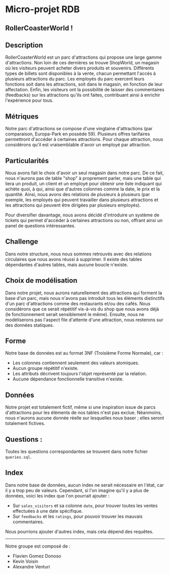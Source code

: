 # Micro-projet RDB

## RollerCoasterWorld ! 

## Description

RollerCoasterWorld est un parc d'attractions qui propose une large gamme d'attractions. Non loin de ces dernières se trouve ShopWorld, un magasin où les visiteurs peuvent acheter divers produits et souvenirs. Différents types de billets sont disponibles à la vente, chacun permettant l'accès à plusieurs attractions du parc. Les employés du parc exercent leurs fonctions soit dans les attractions, soit dans le magasin, en fonction de leur affectation. Enfin, les visiteurs ont la possibilité de laisser des commentaires (feedbacks) sur les attractions qu'ils ont faites, contribuant ainsi à enrichir l'expérience pour tous.

## Métriques

Notre parc d'attractions se compose d'une vingtaine d'attractions (par comparaison, Europa-Park en possède 59).
Plusieurs offres tarifaires permettront d'accéder à certaines attractions.
Pour chaque attraction, nous considérons qu'il est vraisemblable d'avoir un employé par attraction.

## Particularités 

Nous avons fait le choix d'avoir un seul magasin dans notre parc. De ce fait, nous n'aurons pas de table "shop" à proprement parler, mais une table qui liera un produit, un client et un employé pour obtenir une liste indiquant qui achète quoi, à qui, ainsi que d'autres colonnes comme la date, le prix et la quantité. Ainsi, nous avons des relations de plusieurs à plusieurs (par exemple, les employés qui peuvent travailler dans plusieurs attractions et les attractions qui peuvent être dirigées par plusieurs employés). 

Pour diversifier davantage, nous avons décidé d'introduire un système de tickets qui permet d'accéder à certaines attractions ou non, offrant ainsi un panel de questions intéressantes.

## Challenge

Dans notre structure, nous nous sommes retrouvés avec des relations circulaires que nous avons réussi à supprimer. Il existe des tables dépendantes d'autres tables, mais aucune boucle n'existe.

## Choix de modélisation

Dans notre projet, nous aurons naturellement des attractions qui forment la base d'un parc, mais nous n'avons pas introduit tous les éléments distinctifs d'un parc d'attractions comme des restaurants et/ou des cafés. Nous considérons que ce serait répétitif vis-à-vis du shop que nous avons déjà (le fonctionnement serait sensiblement le même). Ensuite, nous ne modéliserons pas l'aspect file d'attente d'une attraction, nous resterons sur des données statiques. 

## Forme

Notre base de données est au format 3NF (Troisième Forme Normale), car :
- Les colonnes contiennent seulement des valeurs atomiques.
- Aucun groupe répétitif n'existe.
- Les attributs décrivent toujours l'objet représenté par la relation.
- Aucune dépendance fonctionnelle transitive n'existe.

## Données

Notre projet est totalement fictif, même si une inspiration issue de parcs d'attractions pour les éléments de nos tables n'est pas exclue. Néanmoins, nous n'aurons aucune donnée réelle sur lesquelles nous baser ; elles seront totalement fictives.

## Questions :

Toutes les questions correspondantes se trouvent dans notre fichier `queries.sql`.

## Index

Dans notre base de données, aucun index ne serait nécessaire en l'état, car il y a trop peu de valeurs. Cependant, si l'on imagine qu'il y a plus de données, voici les index que l'on pourrait ajouter :
- Sur `sales_visitors` et sa colonne `date`, pour trouver toutes les ventes effectuées à une date spécifique.
- Sur `feedbacks` et les `ratings`, pour pouvoir trouver les mauvais commentaires.

Nous pourrions ajouter d'autres index, mais cela dépend des requêtes.

---

Notre groupe est composé de :
- Flavien Gomez Donoso
- Kevin Voisin
- Alexandre Venturi
